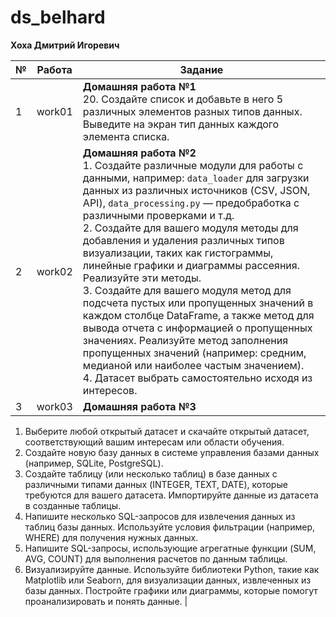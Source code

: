 # ds_belhard

**Хоха Дмитрий Игоревич**

| №  | Работа                                      | Задание |
|----|---------------------------------------------|---------|
| 1  | work01                                      | **Домашняя работа №1**<br>20. Создайте список и добавьте в него 5 различных элементов разных типов данных. Выведите на экран тип данных каждого элемента списка. |
| 2  | work02                                      | **Домашняя работа №2**<br>1. Создайте различные модули для работы с данными, например: `data_loader` для загрузки данных из различных источников (CSV, JSON, API), `data_processing.py` — предобработка с различными проверками и т.д.<br>2. Создайте для вашего модуля методы для добавления и удаления различных типов визуализации, таких как гистограммы, линейные графики и диаграммы рассеяния. Реализуйте эти методы.<br>3. Создайте для вашего модуля метод для подсчета пустых или пропущенных значений в каждом столбце DataFrame, а также метод для вывода отчета с информацией о пропущенных значениях. Реализуйте метод заполнения пропущенных значений (например: средним, медианой или наиболее частым значением).<br>4. Датасет выбрать самостоятельно исходя из интересов. |
| 3  | work03                                      | **Домашняя работа №3**<br>
1. Выберите любой открытый датасет и скачайте открытый датасет, соответствующий вашим интересам или области обучения.
2. Создайте новую базу данных в системе управления базами данных (например, SQLite, PostgreSQL).
3. Создайте таблицу (или несколько таблиц) в базе данных с различными типами данных (INTEGER, TEXT, DATE), которые требуются для вашего датасета. Импортируйте данные из датасета в созданные таблицы.
4. Напишите несколько SQL-запросов для извлечения данных из таблиц базы данных. Используйте условия фильтрации (например, WHERE) для получения нужных данных.
5. Напишите SQL-запросы, использующие агрегатные функции (SUM, AVG, COUNT) для выполнения расчетов по данным таблицы.
6. Визуализируйте данные. Используйте библиотеки Python, такие как Matplotlib или Seaborn, для визуализации данных, извлеченных из базы данных. Постройте графики или диаграммы, которые помогут проанализировать и понять данные. |

                                                                                                                                     
